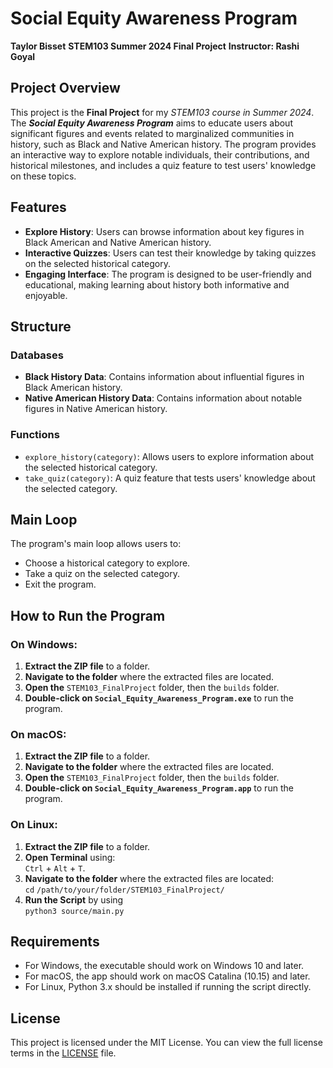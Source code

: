 # Social Equity Awareness Program

**Taylor Bisset**
**STEM103 Summer 2024 Final Project**
**Instructor: Rashi Goyal**

## Project Overview
This project is the **Final Project** for my *STEM103 course in Summer 2024*. The ***Social Equity Awareness Program*** aims to educate users about significant figures and events related to marginalized communities in history, such as Black and Native American history. 
The program provides an interactive way to explore notable individuals, their contributions, and historical milestones, and includes a quiz feature to test users' knowledge on these topics.

## Features
- **Explore History**: Users can browse information about key figures in Black American and Native American history.
- **Interactive Quizzes**: Users can test their knowledge by taking quizzes on the selected historical category.
- **Engaging Interface**: The program is designed to be user-friendly and educational, making learning about history both informative and enjoyable.

## Structure
### Databases
- **Black History Data**: Contains information about influential figures in Black American history. 
- **Native American History Data**: Contains information about notable figures in Native American history.

### Functions
- `explore_history(category)`: Allows users to explore information about the selected historical category.
- `take_quiz(category)`: A quiz feature that tests users' knowledge about the selected category.

## Main Loop
The program's main loop allows users to:

- Choose a historical category to explore.
- Take a quiz on the selected category.
- Exit the program.

## How to Run the Program
### On Windows:
1. **Extract the ZIP file** to a folder.
2. **Navigate to the folder** where the extracted files are located.
3. **Open the** `STEM103_FinalProject` folder, then the `builds` folder.
4. **Double-click on `Social_Equity_Awareness_Program.exe`** to run the program.

### On macOS:
1. **Extract the ZIP file** to a folder.
2. **Navigate to the folder** where the extracted files are located.
3. **Open the** `STEM103_FinalProject` folder, then the `builds` folder.
4. **Double-click on `Social_Equity_Awareness_Program.app`** to run the program.

### On Linux:
1. **Extract the ZIP file** to a folder.
2. **Open Terminal** using: <br>`Ctrl` + `Alt` + `T`.
3. **Navigate to the folder** where the extracted files are located: <br>`cd` `/path/to/your/folder/STEM103_FinalProject/`
4. **Run the Script** by using <br>`python3 source/main.py`

## Requirements
- For Windows, the executable should work on Windows 10 and later.
- For macOS, the app should work on macOS Catalina (10.15) and later.
- For Linux, Python 3.x should be installed if running the script directly.

## License
This project is licensed under the MIT License. You can view the full license terms in the [LICENSE](https://github.com/TaylorBisset/STEM103_FinalProject/blob/main/LICENSE) file.
